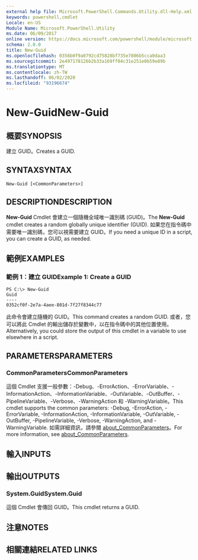 ```yaml
---
external help file: Microsoft.PowerShell.Commands.Utility.dll-Help.xml
keywords: powershell,cmdlet
Locale: en-US
Module Name: Microsoft.PowerShell.Utility
ms.date: 06/09/2017
online version: https://docs.microsoft.com/powershell/module/microsoft.powershell.utility/new-guid?view=powershell-7&WT.mc_id=ps-gethelp
schema: 2.0.0
title: New-Guid
ms.openlocfilehash: 0356b0f9a0792cd75828bf735e7806b5cca0daa3
ms.sourcegitcommit: 2e497178126b2b33a169ff04c31e251e0b59e89b
ms.translationtype: MT
ms.contentlocale: zh-TW
ms.lasthandoff: 06/02/2020
ms.locfileid: "93196674"
---
```

# <span data-ttu-id="c0f75-103">New-Guid</span><span class="sxs-lookup"><span data-stu-id="c0f75-103">New-Guid</span></span>

## <span data-ttu-id="c0f75-104">概要</span><span class="sxs-lookup"><span data-stu-id="c0f75-104">SYNOPSIS</span></span>
<span data-ttu-id="c0f75-105">建立 GUID。</span><span class="sxs-lookup"><span data-stu-id="c0f75-105">Creates a GUID.</span></span>

## <span data-ttu-id="c0f75-106">SYNTAX</span><span class="sxs-lookup"><span data-stu-id="c0f75-106">SYNTAX</span></span>

```
New-Guid [<CommonParameters>]
```

## <span data-ttu-id="c0f75-107">DESCRIPTION</span><span class="sxs-lookup"><span data-stu-id="c0f75-107">DESCRIPTION</span></span>

<span data-ttu-id="c0f75-108">**New-Guid** Cmdlet 會建立一個隨機全域唯一識別碼 (GUID)。</span><span class="sxs-lookup"><span data-stu-id="c0f75-108">The **New-Guid** cmdlet creates a random globally unique identifier (GUID).</span></span>
<span data-ttu-id="c0f75-109">如果您在指令碼中需要唯一識別碼，您可以視需要建立 GUID。</span><span class="sxs-lookup"><span data-stu-id="c0f75-109">If you need a unique ID in a script, you can create a GUID, as needed.</span></span>

## <span data-ttu-id="c0f75-110">範例</span><span class="sxs-lookup"><span data-stu-id="c0f75-110">EXAMPLES</span></span>

### <span data-ttu-id="c0f75-111">範例 1︰建立 GUID</span><span class="sxs-lookup"><span data-stu-id="c0f75-111">Example 1: Create a GUID</span></span>

```
PS C:\> New-Guid
Guid
----
0352cf0f-2e7a-4aee-801d-7f27f8344c77
```

<span data-ttu-id="c0f75-112">此命令會建立隨機的 GUID。</span><span class="sxs-lookup"><span data-stu-id="c0f75-112">This command creates a random GUID.</span></span>
<span data-ttu-id="c0f75-113">或者，您可以將此 Cmdlet 的輸出儲存於變數中，以在指令碼中的其他位置使用。</span><span class="sxs-lookup"><span data-stu-id="c0f75-113">Alternatively, you could store the output of this cmdlet in a variable to use elsewhere in a script.</span></span>

## <span data-ttu-id="c0f75-114">PARAMETERS</span><span class="sxs-lookup"><span data-stu-id="c0f75-114">PARAMETERS</span></span>

### <span data-ttu-id="c0f75-115">CommonParameters</span><span class="sxs-lookup"><span data-stu-id="c0f75-115">CommonParameters</span></span>

<span data-ttu-id="c0f75-116">這個 Cmdlet 支援一般參數：-Debug、-ErrorAction、-ErrorVariable、-InformationAction、-InformationVariable、-OutVariable、-OutBuffer、-PipelineVariable、-Verbose、-WarningAction 和 -WarningVariable。</span><span class="sxs-lookup"><span data-stu-id="c0f75-116">This cmdlet supports the common parameters: -Debug, -ErrorAction, -ErrorVariable, -InformationAction, -InformationVariable, -OutVariable, -OutBuffer, -PipelineVariable, -Verbose, -WarningAction, and -WarningVariable.</span></span> <span data-ttu-id="c0f75-117">如需詳細資訊，請參閱 [about_CommonParameters](https://go.microsoft.com/fwlink/?LinkID=113216)。</span><span class="sxs-lookup"><span data-stu-id="c0f75-117">For more information, see [about_CommonParameters](https://go.microsoft.com/fwlink/?LinkID=113216).</span></span>

## <span data-ttu-id="c0f75-118">輸入</span><span class="sxs-lookup"><span data-stu-id="c0f75-118">INPUTS</span></span>

## <span data-ttu-id="c0f75-119">輸出</span><span class="sxs-lookup"><span data-stu-id="c0f75-119">OUTPUTS</span></span>

### <span data-ttu-id="c0f75-120">System.Guid</span><span class="sxs-lookup"><span data-stu-id="c0f75-120">System.Guid</span></span>

<span data-ttu-id="c0f75-121">這個 Cmdlet 會傳回 GUID。</span><span class="sxs-lookup"><span data-stu-id="c0f75-121">This cmdlet returns a GUID.</span></span>

## <span data-ttu-id="c0f75-122">注意</span><span class="sxs-lookup"><span data-stu-id="c0f75-122">NOTES</span></span>

## <span data-ttu-id="c0f75-123">相關連結</span><span class="sxs-lookup"><span data-stu-id="c0f75-123">RELATED LINKS</span></span>
